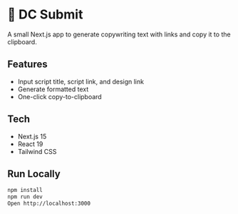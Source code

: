 # 📝 DC Submit

A small Next.js app to generate copywriting text with links and copy it to the clipboard.

## Features
- Input script title, script link, and design link  
- Generate formatted text  
- One-click copy-to-clipboard  

## Tech
- Next.js 15  
- React 19  
- Tailwind CSS  

## Run Locally
```bash
npm install
npm run dev
Open http://localhost:3000